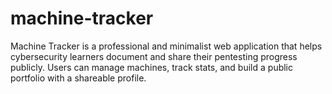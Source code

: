 # machine-tracker
Machine Tracker is a professional and minimalist web application that helps cybersecurity learners document and share their pentesting progress publicly. Users can manage machines, track stats, and build a public portfolio with a shareable profile.

